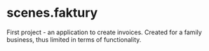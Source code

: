 # scenes.faktury
First project - an application to create invoices. Created for a family business, thus limited in terms of functionality.
